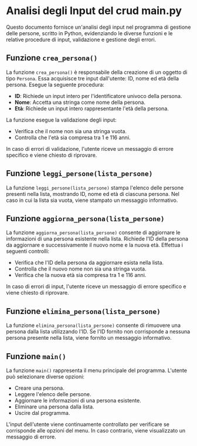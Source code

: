 # Analisi degli Input del crud main.py

Questo documento fornisce un'analisi degli input nel programma di gestione delle persone, scritto in Python, evidenziando le diverse funzioni e le relative procedure di input, validazione e gestione degli errori.

## Funzione `crea_persona()`

La funzione `crea_persona()` è responsabile della creazione di un oggetto di tipo `Persona`. Essa acquisisce tre input dall'utente: ID, nome ed età della persona. Esegue la seguente procedura:

- **ID**: Richiede un input intero per l'identificatore univoco della persona.
- **Nome**: Accetta una stringa come nome della persona.
- **Età**: Richiede un input intero rappresentante l'età della persona.

La funzione esegue la validazione degli input:
- Verifica che il nome non sia una stringa vuota.
- Controlla che l'età sia compresa tra 1 e 116 anni.

In caso di errori di validazione, l'utente riceve un messaggio di errore specifico e viene chiesto di riprovare.

## Funzione `leggi_persone(lista_persone)`

La funzione `leggi_persone(lista_persone)` stampa l'elenco delle persone presenti nella lista, mostrando ID, nome ed età di ciascuna persona. Nel caso in cui la lista sia vuota, viene stampato un messaggio informativo.

## Funzione `aggiorna_persona(lista_persone)`

La funzione `aggiorna_persona(lista_persone)` consente di aggiornare le informazioni di una persona esistente nella lista. Richiede l'ID della persona da aggiornare e successivamente il nuovo nome e la nuova età. Effettua i seguenti controlli:

- Verifica che l'ID della persona da aggiornare esista nella lista.
- Controlla che il nuovo nome non sia una stringa vuota.
- Verifica che la nuova età sia compresa tra 1 e 116 anni.

In caso di errori di input, l'utente riceve un messaggio di errore specifico e viene chiesto di riprovare.

## Funzione `elimina_persona(lista_persone)`

La funzione `elimina_persona(lista_persone)` consente di rimuovere una persona dalla lista utilizzando l'ID. Se l'ID fornito non corrisponde a nessuna persona presente nella lista, viene fornito un messaggio informativo.

## Funzione `main()`

La funzione `main()` rappresenta il menu principale del programma. L'utente può selezionare diverse opzioni:
- Creare una persona.
- Leggere l'elenco delle persone.
- Aggiornare le informazioni di una persona esistente.
- Eliminare una persona dalla lista.
- Uscire dal programma.

L'input dell'utente viene continuamente controllato per verificare se corrisponde alle opzioni del menu. In caso contrario, viene visualizzato un messaggio di errore.

